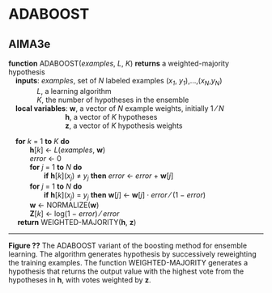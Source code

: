 # ADABOOST

## AIMA3e
__function__ ADABOOST(_examples_, _L_, _K_) __returns__ a weighted\-majority hypothesis  
&emsp;__inputs__: _examples_, set of _N_ labeled examples (_x<sub>1</sub>_, _y<sub>1</sub>_),&hellip;,(_x<sub>N</sub>_,_y<sub>N</sub>_)  
&emsp;&emsp;&emsp;&emsp;_L_, a learning algorithm  
&emsp;&emsp;&emsp;&emsp;_K_, the number of hypotheses in the ensemble  
&emsp;__local variables__: __w__, a vector of _N_ example weights, initially 1 &frasl; _N_  
&emsp;&emsp;&emsp;&emsp;&emsp;&emsp;&emsp;&emsp;__h__, a vector of _K_ hypotheses  
&emsp;&emsp;&emsp;&emsp;&emsp;&emsp;&emsp;&emsp;__z__, a vector of _K_ hypothesis weights  

&emsp;__for__ _k_ = 1 __to__ _K_ __do__  
&emsp;&emsp;&emsp;__h__\[_k_\] &larr; _L_(_examples_, __w__)  
&emsp;&emsp;&emsp;_error_ &larr; 0  
&emsp;&emsp;&emsp;__for__ _j_ = 1 __to__ _N_ __do__  
&emsp;&emsp;&emsp;&emsp;&emsp;__if__ __h__\[_k_\](_x<sub>j</sub>_) &ne; _y<sub>j</sub>_ __then__ _error_ &larr; _error_ &plus; __w__\[_j_\]  
&emsp;&emsp;&emsp;__for__ _j_ = 1 __to__ _N_ __do__  
&emsp;&emsp;&emsp;&emsp;&emsp;__if__ __h__\[_k_\](_x<sub>j</sub>_) = _y<sub>j</sub>_ __then__ __w__\[_j_\] &larr; __w__\[_j_\] &middot; _error_ &frasl; (1 &minus; _error_)  
&emsp;&emsp;&emsp;__w__ &larr; NORMALIZE(__w__)  
&emsp;&emsp;&emsp;__Z__\[_k_\] &larr; log(1 &minus; _error_) &frasl; _error_  
&emsp; __return__ WEIGHTED\-MAJORITY(__h__, __z__)  

---
__Figure ??__ The ADABOOST variant of the boosting method for ensemble learning. The algorithm generates hypothesis by successively reweighting the training examples. The function WEIGHTED\-MAJORITY generates a hypothesis that returns the output value with the highest vote from the hypotheses in __h__, with votes weighted by __z__.

